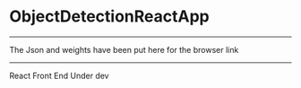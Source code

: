 # ObjectDetectionReactApp

--------

The Json and weights have been put here for the browser link

------
React Front End Under dev
